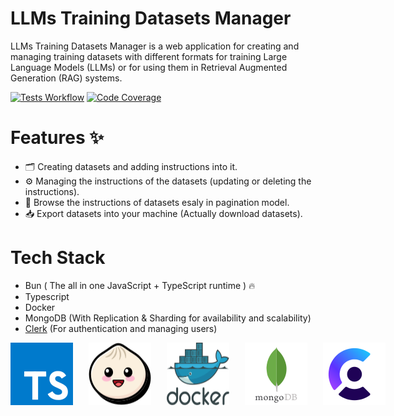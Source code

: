 # LLMs Training Datasets Manager

LLMs Training Datasets Manager is a web application for creating and managing training datasets
with different formats for training Large Language Models (LLMs)
or for using them in Retrieval Augmented Generation (RAG) systems.

[![Tests Workflow](https://github.com/AbdulrhmanGoni/LLMs-TDM-server/actions/workflows/tests.yaml/badge.svg?branch=main)](https://github.com/AbdulrhmanGoni/LLMs-TDM-server/actions/workflows/tests.yaml)
[![Code Coverage](https://codecov.io/gh/AbdulrhmanGoni/LLMs-TDM-server/branch/tests%2Fcollect-code-coverage/graph/badge.svg?token=QVHBAOJBBO)](https://app.codecov.io/gh/AbdulrhmanGoni/LLMs-TDM-server)

# Features :sparkles:

- :card_index_dividers: Creating datasets and adding instructions into it.
- :gear: Managing the instructions of the datasets (updating or deleting the instructions).
- :bookmark_tabs: Browse the instructions of datasets esaly in pagination model.
- :inbox_tray: Export datasets into your machine (Actually download datasets).

# Tech Stack

- Bun ( The all in one JavaScript + TypeScript runtime ) :fire:
- Typescript
- Docker
- MongoDB (With Replication & Sharding for availability and scalability)
- [Clerk](https://clerk.com/) (For authentication and managing users)

<div style="display: flex; gap: 25px">
  <img src="readme_file_icons/typescript.svg">
  <img src="readme_file_icons/bun.svg">
  <img src="readme_file_icons/docker.svg">
  <img src="readme_file_icons/mongodb.svg">
  <img src="readme_file_icons/clerk.svg">
</div>
